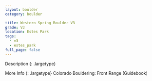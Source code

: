 ```yaml
---
layout: boulder
category: boulder

title: Western Spring Boulder V3
grade: V3
location: Estes Park
tags:
  - v3
  - estes_park
full_page: false
---
```


Description
{: .largetype}


More Info
{: .largetype}
Colorado Bouldering: Front Range (Guidebook)

